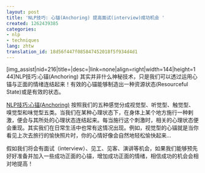 ```yaml
---
layout: post
title: 'NLP技巧: 心锚(Anchoring) 提高面试(interview)成功机会 '
created: 1262439385
categories:
- nlp
- techniques
lang: zhtw
translation_id: 18d56f447f085847452018f5f934d4d1
---
```

<!--break-->
<p>[img_assist|nid=216|title=|desc=|link=none|align=right|width=144|height=144]NLP技巧:心锚(Anchoring) 其实并非什么神秘技术，只是我们可以透过运用心锚与正面的情绪连结起来！有效的心锚能够制造出一种资源状态(Resourceful State)或是有效的状态。 <p/>

<p><a href="/articles/nlp/techniques/anchoring" target="_new">NLP技巧:心锚(Anchoring)</a>
按照我们的五种感觉分成视觉型、听觉型、触觉型、嗅觉型和味觉型五类。当我们在某种心理状态下，在身体上某个地方施行一种剌激，便会与其所处的心理状态连结起来。每当施行这个刺激时，相关的心理状态便会重现。其实我们在日常生活中也常有这情况出现。例如，视觉型的心锚就是当你看见上次去旅行的愉快照片时，你的心情好像会自然地轻松愉快起来...<p/>

<p>假如我们将会有面试（interview）、见工、见客、演讲等机会，如果我们能够预先好好准备并加入一些成功正面的心锚，增加成功正面的情绪，相信成功的机会会相对地提高！ <p/>
